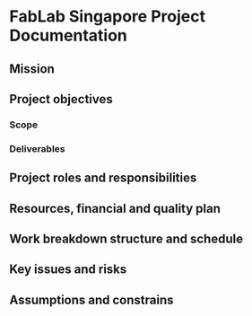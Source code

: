 # FabLab Singapore Project Documentation

## Mission

## Project objectives

### Scope

### Deliverables

## Project roles and responsibilities

## Resources, financial and quality plan

## Work breakdown structure and schedule

## Key issues and risks

## Assumptions and constrains

